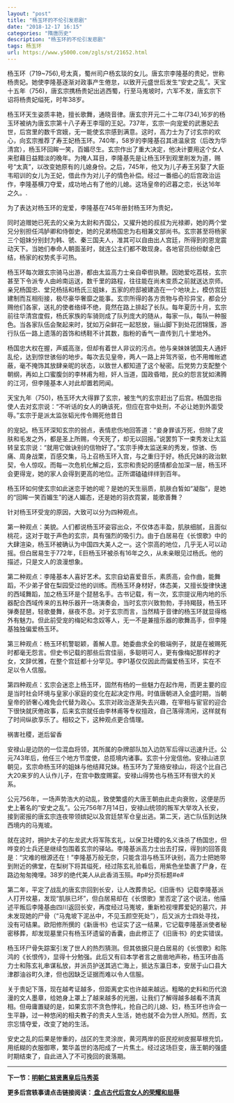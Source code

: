```yaml
---
layout: "post"
title: "杨玉环的不伦引发悲剧"
date: "2018-12-17 16:15"
categories: "隋唐历史"
description: "杨玉环的不伦引发悲剧"
tags: 杨玉环
url: https://www.y5000.com/zgls/st/21652.html
---
```






杨玉环（719~756),号太真，蜀州司户杨玄琰的女儿。唐玄宗李隆基的贵妃，世称杨贵妃。她使李隆基逐渐对政事产生倦怠，以致开元盛世后发生“安史之乱”。天宝十五年（756)，唐玄宗携杨贵妃出逃西蜀，行至马嵬坡时，六军不发，唐玄宗下诏将杨贵妃缢死，时年38岁。

杨玉环天生姿质丰艳，擅长歌舞，通晓音律。唐玄宗开元二十二年(734),16岁的杨玉环被纳为唐玄宗第十八子寿王李瑁的王妃。737年，玄宗一向宠爱的武惠妃去世，后宫里的数千宫娥，无一能使玄宗感到满意。这时，高力士为了讨玄宗的欢心，向玄宗推荐了寿王妃杨玉环。740年，58岁的李隆基召其进温泉宫（后改为华清宫），杨玉环回眸一笑，百媚尽生。玄宗作出了重大决定，他决计要用这个女人来慰藉日益黯淡的晚年。为掩人耳目，李隆基先是让杨玉环到观里削发为道，赐号“太真”，以改变她原有的儿媳身份。之后，745年，他又为儿子寿王另娶了大臣韦昭训的女儿为王妃，借此作为对儿子的情色补偿。经过一番细心的后宫政治运作，李隆基横刀夺爱，成功地占有了他的儿媳。这场皇帝的迟暮之恋，长达16年之久。.

为了表达对杨玉环的宠爱，李隆基在745年册封杨玉环为贵妃，

同时追赠她已死去的父亲为太尉和齐国公，又擢升她的叔叔为光禄卿，她的两个堂兄分别担任鸿胪卿和侍御史，她的兄弟杨国忠为右相兼文部尚书。玄宗甚至将杨家三个姐妹分别封为韩、虢、秦三国夫人，准其可以自由出人宫廷，所得到的恩宠震动天下。当她们奉命人朝面圣时，就连公主们都不敢现身。各地官员纷纷献金巴结，杨家的权势炙手可热。

杨玉环每次跟玄宗骑马出游，都由太监高力士亲自牵辔执鞭。因她爱吃荔枝，玄宗甚至下令派专人由岭南运送，数千里的路程，往往能在尚未变质之前就送达京师。亲兄杨国忠、堂兄杨括和杨氏三姐妹，五家的府邸被建造在一个地块上，模仿宫廷建制而互相衔接，极尽豪华奢靡之能事。玄宗所得的各方贡物与奇珍异宝，都会分赐他们各家，送礼的使者络绎不绝，竟然在路上排起了长队。每年夏历十月，玄宗前往华清宫度假，杨氏家族的车骑则成了队列庞大的随从，每家一队，每队一种服色。当各家队伍会聚起来时，犹如万朵鲜花一起怒放，骊山脚下到处花团锦簇，游行队伍一路上遗落的首饰和绣鞋不计其数，脂粉的香气一直传到几十里地外。

杨国忠大权在握，声威高涨，但却有着世人非议的污点。他与亲妹妹虢国夫人通奸乱伦，达到惊世骇俗的地步。每次去见皇帝，两人一路上并驾齐驱，也不用帷帐遮蔽，毫不掩饰其放肆亲昵的状态，以致世人都知道了这个秘密。后党势力支配整个朝纲，再如上口蜜腹剑的李林甫为相，奸人当道，国政昏暗，民众的怨言犹如沸腾的江河，但李隆基本人对此却置若罔闻。

天宝九年（750)，杨玉环大大得罪了玄宗，被生气的玄宗赶出了后宫。杨国忠指使人去对玄宗说：“不听话的女人的确该死，但应在宫中处刑，不必让她到外面受辱。”玄宗于是派太监张韬光传令赐死他昔日

的宠妃。杨玉环深知玄宗的弱点，表情悲伤地回答道：“妾身罪该万死，但除了皮肤和毛发之外，都是圣上所赐，今天死了，却无以回报。”说罢剪下一束秀发让太监转呈玄宗说：“就用它做诀别的信物好了。”玄宗手捧太监送来的秀发，惊骇、伤痛、周身战栗，百感交集，马上召杨玉环入宫，与之重归于好。杨氏兄妹的政治默契，令人惊叹。而每一次危机化解之后，玄宗和贵妃的感情都会加深一层，杨玉环会更得宠，她的家人会得到更高的地位。正所谓磕磕绊绊到百年。

杨玉环如何使玄宗如此迷恋于她的呢？是她的天生丽质，肌肤白皙如“凝脂”，是她的“回眸一笑百媚生”的迷人媚态，还是她的羽衣霓裳，能歌善舞？

针对杨玉环受宠的原因，大致可以分为四种观点。

第一种观点：美貌。人们都说杨玉环姿容出众，不仅体态丰盈，肌肤细腻，且面似桃花，这对于耽于声色的玄宗，具有强烈的吸引力。由于白居易在《长恨歌》中的大肆渲染，杨玉环被确认为中国四大美人之一。这个崇高的地位，几乎无人可以动摇。但白居易生于772年，E巨杨玉环被杀有16年之久，从未亲眼见过杨氏。他的描述，只是文人的浪漫想象。

第二种观点：李隆基本人喜好艺术。玄宗自幼喜爱音乐，素质高，会作曲，能舞蹈，不少弟子曾在梨园受过他的训练。而杨玉环身材好，体态美，又擅长旋律快速的西域舞蹈，加之杨玉环是个琵琶名手。古书记载，有一次，玄宗提议用内地的乐器配合西域传来的五种乐器开一场演奏会，当时玄宗兴致勃勃，手持羯鼓，杨玉环弹奏琵琶，轻歌曼舞，昼夜不息。对于玄宗而言，当然精于音律的杨玉环就显得格外有魅力。但此前受宠的梅妃和念奴等人，无一不是兼擅乐器的歌舞高手，但李隆基独独偏爱杨玉环。

第三种观点：杨玉环机警聪颖，善解人意。她委曲求全的极端例子，就是在被赐死时都毫无怨言。但史书记载的那些后宫佳丽，多聪明可人，更有像梅妃那样的才女，文辞优雅，在整个宫廷都十分罕见。李P1基仅仅因此而偏爱杨玉环，实在不足以令人信服。

第四种观点：玄宗会迷恋上杨玉环，固然有杨的一些魅力在起作用，而更主要的应是当时社会环境与皇家小家庭的变化在起决定作用。时值唐朝进入全盛时期，当朝皇帝的骄奢心难免会代替为政心。玄宗对政治逐渐失去兴趣，在宰相与宦官的迎合下很快就厌倦政事，后来玄宗就任由李林甫等专权擅政，自己落得清闲，这样就有了时间纵欲享乐了。相较之下，这种观点更合情理。

祸害社稷，逝后留香

安禄山是边防的一位混血将领，其所属的杂牌部队加入边防军后得以迅速升迁。公元743年后，他任三个地方节度使，总揽境内诸事。玄宗十分宠信他。安禄山进京朝见，玄宗命杨玉环的姐妹与他结拜兄妹。杨玉环为了笼络安禄山，将这个比自己大20来岁的人认作儿子，在宫中数度赐宴。安禄山得势也与杨玉环有很大的关系。

公元756年，一场声势浩大的动乱，致使繁盛的大唐王朝由此走向衰败，这便是历史上著名的“安史之乱”。公元756年7月14日，安禄山统领的叛军大举攻入长安，接到密报的唐玄宗连夜带领嫔妃以及宫廷禁军仓皇出逃。第二天，逃亡队伍到达陕西境内的马嵬坡。

就在这时，拥护太子的左龙武大将军陈玄礼，以保卫社稷的名义诛杀了杨国忠，但哗变的士兵还是继续包围着玄宗的驿站。李隆基派高力士出去打探，得到的回答竟是：“灾难的根源还在！”李隆基万般无奈，只能含泪与杨玉环诀别，高力士把她带到附近的佛堂，在梨树下将其缢死，经过陈玄礼验看后，用紫色坐垫裹了尸身，在路边匆匆掩埋。38岁的绝代美人从此香消玉殒。#p#分页标题#e#

第二年，平定了战乱的唐玄宗回到长安，让人改葬贵妃。《旧唐书》记载李隆基派人打开坟墓，发现“肌肤已坏”，但白居易却在《长恨歌》里否定了这个说法，他描述平叛后李隆基由四川返回长安，再度经过马嵬坡，重新检视埋葬爱妃的墓穴，并未发现她的尸骨（“马鬼坡下泥丛中，不见玉颜空死处”），后又派方士四处寻找，没有可结果。欧阳修所撰的《新唐书》也证实了这一结果，它记载李隆基派使者秘密移葬，却发现墓里只有杨玉环遗留的香囊，由此修正了《旧唐书》的史实错误。

杨玉环尸骨失踪案引发了世人的热烈猜测。但其依据只是白居易的《长恨歌》和陈鸿的《长恨传》，显得十分勉强。此后又有曰本学者言之凿凿地声称，杨玉环由高力士和陈玄礼串谋私放，并派员护送其逃亡海上，抵达东瀛日本，安居于山口县大津郡油谷町久津，但也因缺乏证据而难以令人信服。

关于贵妃下落，现在越考证越多，但距离史实也许越来越远。粗略的史料和历代浪漫的文人墨章，给她身上罩上了越来越多的光圈，让我们了解得越多越看不清真相。但毋庸置疑的是，如果玄宗不贪色悖礼，抢自己的儿媳、妇，杨玉环也许会一生平静，过一种悠闲的相夫教子的贵夫人生活，她也就不会为世人所知。然而，玄宗忘情夺爱，改变了她的生活。

安史之乱的后果是惨重的，战区的生灵涂炭，黄河两岸的臣民挖树皮掘草根充饥，用纸糊的衣服御寒，繁华盖世的洛阳成了一片焦土。经过这场巨变，唐王朝的强盛时期结束了，自此进入了不可挽回的衰落期。

* * *

**下一节：[明朝仁慈贤惠皇后马秀英](https://www.y5000.com/zgls/mq/21656.html)**

**更多后宫轶事请点击链接阅读：[ 盘点古代后宫女人的荣耀和屈辱](https://www.y5000.com/zgls/21667.html)**

